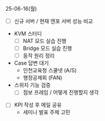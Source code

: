 25-06-16(월)
- [ ] 신규 서버 / 현재 엔포 서버 성능 비교
- KVM 스터디
	- [ ] NAT 모드 실습 진행
	- [ ] Bridge 모드 실습 진행
	- [ ] 동작 원리 정리
- Case 답변 대기
	- 인천교육청 스쿨넷 (A/S)
	- 행정공제회 (FAN)
- 스위치 기능 검증
	- [ ] 점보 프레임 / 어떻게 진행할지 생각
- [ ] KPI 작성 후 메일 공유
	- 세미나 발표 주제 고민